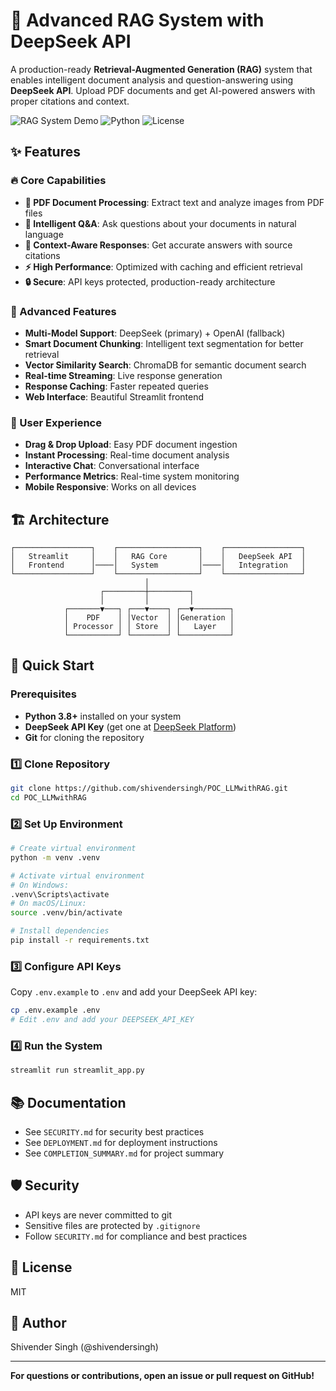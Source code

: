 # 🤖 Advanced RAG System with DeepSeek API

A production-ready **Retrieval-Augmented Generation (RAG)** system that enables intelligent document analysis and question-answering using **DeepSeek API**. Upload PDF documents and get AI-powered answers with proper citations and context.

![RAG System Demo](https://img.shields.io/badge/Status-Production%20Ready-brightgreen)
![Python](https://img.shields.io/badge/Python-3.8%2B-blue)
![License](https://img.shields.io/badge/License-MIT-green)

## ✨ Features

### 🔥 Core Capabilities
- **📄 PDF Document Processing**: Extract text and analyze images from PDF files
- **🧠 Intelligent Q&A**: Ask questions about your documents in natural language
- **🎯 Context-Aware Responses**: Get accurate answers with source citations
- **⚡ High Performance**: Optimized with caching and efficient retrieval
- **🔒 Secure**: API keys protected, production-ready architecture

### 🚀 Advanced Features
- **Multi-Model Support**: DeepSeek (primary) + OpenAI (fallback)
- **Smart Document Chunking**: Intelligent text segmentation for better retrieval
- **Vector Similarity Search**: ChromaDB for semantic document search
- **Real-time Streaming**: Live response generation
- **Response Caching**: Faster repeated queries
- **Web Interface**: Beautiful Streamlit frontend

### 🎨 User Experience
- **Drag & Drop Upload**: Easy PDF document ingestion
- **Instant Processing**: Real-time document analysis
- **Interactive Chat**: Conversational interface
- **Performance Metrics**: Real-time system monitoring
- **Mobile Responsive**: Works on all devices

## 🏗️ Architecture

```
┌─────────────────┐    ┌──────────────────┐    ┌─────────────────┐
│   Streamlit     │    │   RAG Core       │    │   DeepSeek API  │
│   Frontend      │────│   System         │────│   Integration   │
└─────────────────┘    └──────────────────┘    └─────────────────┘
                              │
                    ┌─────────┼─────────┐
                    │         │         │
            ┌───────▼───┐ ┌───▼────┐ ┌──▼────────┐
            │    PDF    │ │Vector  │ │Generation │
            │ Processor │ │ Store  │ │   Layer   │
            └───────────┘ └────────┘ └───────────┘
```

## 🚀 Quick Start

### Prerequisites

- **Python 3.8+** installed on your system
- **DeepSeek API Key** (get one at [DeepSeek Platform](https://platform.deepseek.com))
- **Git** for cloning the repository

### 1️⃣ Clone Repository

```bash
git clone https://github.com/shivendersingh/POC_LLMwithRAG.git
cd POC_LLMwithRAG
```

### 2️⃣ Set Up Environment

```bash
# Create virtual environment
python -m venv .venv

# Activate virtual environment
# On Windows:
.venv\Scripts\activate
# On macOS/Linux:
source .venv/bin/activate

# Install dependencies
pip install -r requirements.txt
```

### 3️⃣ Configure API Keys

Copy `.env.example` to `.env` and add your DeepSeek API key:

```bash
cp .env.example .env
# Edit .env and add your DEEPSEEK_API_KEY
```

### 4️⃣ Run the System

```bash
streamlit run streamlit_app.py
```

## 📚 Documentation
- See `SECURITY.md` for security best practices
- See `DEPLOYMENT.md` for deployment instructions
- See `COMPLETION_SUMMARY.md` for project summary

## 🛡️ Security
- API keys are never committed to git
- Sensitive files are protected by `.gitignore`
- Follow `SECURITY.md` for compliance and best practices

## 📝 License
MIT

## 👤 Author
Shivender Singh (@shivendersingh)

---

**For questions or contributions, open an issue or pull request on GitHub!**
